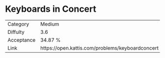 # Keyboards in Concert

<table>
    <tr>
        <td>Category</td>
        <td>Medium</td>
    </tr>
    <tr>
        <td>Diffulty</td>
        <td>3.6</td>
    </tr>
    <tr>
        <td>Acceptance</td>
        <td>34.87 %</td>
    </tr>
    <tr>
        <td>Link</td>
        <td>https://open.kattis.com/problems/keyboardconcert</td>
    </tr>
</table>